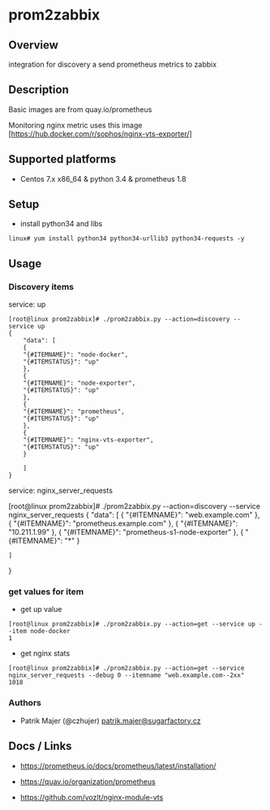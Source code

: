 # prom2zabbix

## Overview

integration for discovery a send prometheus metrics to zabbix

## Description

Basic images are from quay.io/prometheus

Monitoring nginx metric uses this image [https://hub.docker.com/r/sophos/nginx-vts-exporter/]

## Supported platforms

* Centos 7.x x86_64 & python 3.4 & prometheus 1.8

## Setup

* install python34 and libs

```
linux# yum install python34 python34-urllib3 python34-requests -y
```

## Usage

### Discovery items

service: up

```
[root@linux prom2zabbix]# ./prom2zabbix.py --action=discovery --service up
{
    "data": [
    {
	"{#ITEMNAME}": "node-docker",
	"{#ITEMSTATUS}": "up"
    },
    {
	"{#ITEMNAME}": "node-exporter",
	"{#ITEMSTATUS}": "up"
    },
    {
	"{#ITEMNAME}": "prometheus",
	"{#ITEMSTATUS}": "up"
    },
    {
	"{#ITEMNAME}": "nginx-vts-exporter",
	"{#ITEMSTATUS}": "up"
    }

    ]
}
```

service: nginx_server_requests

[root@linux prom2zabbix]# ./prom2zabbix.py --action=discovery --service nginx_server_requests
{
    "data": [
    {
	"{#ITEMNAME}": "web.example.com"
    },
    {
	"{#ITEMNAME}": "prometheus.example.com"
    },
    {
	"{#ITEMNAME}": "10.211.1.99"
    },
    {
	"{#ITEMNAME}": "prometheus-s1-node-exporter"
    },
    {
	"{#ITEMNAME}": "*"
    }

    ]
}

### get values for item

* get up value

```
[root@linux prom2zabbix]# ./prom2zabbix.py --action=get --service up --item node-docker
1
```

* get nginx stats

```
[root@linux prom2zabbix]# ./prom2zabbix.py --action=get --service nginx_server_requests --debug 0 --itemname "web.example.com--2xx"
1018
```

### Authors

* Patrik Majer (@czhujer) <patrik.majer@sugarfactory.cz>

## Docs / Links

* https://prometheus.io/docs/prometheus/latest/installation/

* https://quay.io/organization/prometheus

* https://github.com/vozlt/nginx-module-vts

